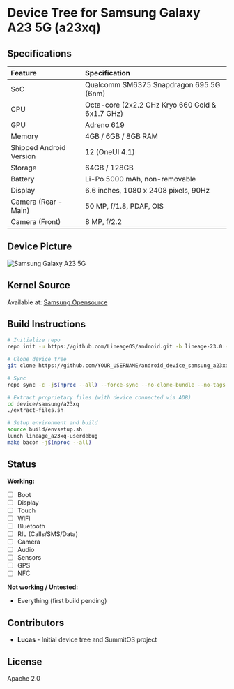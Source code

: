 # Device Tree for Samsung Galaxy A23 5G (a23xq)

## Specifications

| Feature                 | Specification                                    |
| :---------------------- | :----------------------------------------------- |
| SoC                     | Qualcomm SM6375 Snapdragon 695 5G (6nm)         |
| CPU                     | Octa-core (2x2.2 GHz Kryo 660 Gold & 6x1.7 GHz) |
| GPU                     | Adreno 619                                       |
| Memory                  | 4GB / 6GB / 8GB RAM                              |
| Shipped Android Version | 12 (OneUI 4.1)                                   |
| Storage                 | 64GB / 128GB                                     |
| Battery                 | Li-Po 5000 mAh, non-removable                   |
| Display                 | 6.6 inches, 1080 x 2408 pixels, 90Hz             |
| Camera (Rear - Main)    | 50 MP, f/1.8, PDAF, OIS                          |
| Camera (Front)          | 8 MP, f/2.2                                      |

## Device Picture

![Samsung Galaxy A23 5G](https://fdn2.gsmarena.com/vv/bigpic/samsung-galaxy-a23-5g.jpg)

## Kernel Source

Available at: [Samsung Opensource](https://opensource.samsung.com/)

## Build Instructions
```bash
# Initialize repo
repo init -u https://github.com/LineageOS/android.git -b lineage-23.0 --git-lfs

# Clone device tree
git clone https://github.com/YOUR_USERNAME/android_device_samsung_a23xq device/samsung/a23xq

# Sync
repo sync -c -j$(nproc --all) --force-sync --no-clone-bundle --no-tags

# Extract proprietary files (with device connected via ADB)
cd device/samsung/a23xq
./extract-files.sh

# Setup environment and build
source build/envsetup.sh
lunch lineage_a23xq-userdebug
make bacon -j$(nproc --all)
```

## Status

**Working:**
- [ ] Boot
- [ ] Display
- [ ] Touch
- [ ] WiFi
- [ ] Bluetooth
- [ ] RIL (Calls/SMS/Data)
- [ ] Camera
- [ ] Audio
- [ ] Sensors
- [ ] GPS
- [ ] NFC

**Not working / Untested:**
- Everything (first build pending)

## Contributors

- **Lucas** - Initial device tree and SummitOS project

## License

Apache 2.0
